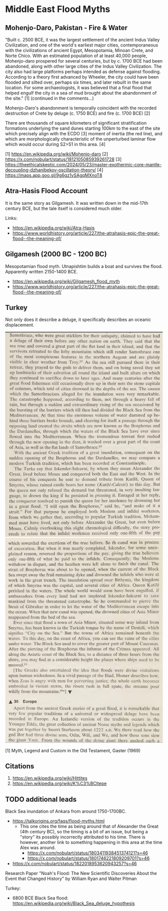 # Middle East Flood Myths

## Mohenjo-Daro, Pakistan - Fire & Water

"Built c. 2500 BCE, it was the largest settlement of the ancient Indus Valley Civilization, and one of the world's earliest major cities, contemporaneous with the civilizations of ancient Egypt, Mesopotamia, Minoan Crete, and Norte Chico. With an estimated population of at least 40,000 people, Mohenjo-daro prospered for several centuries, but by c. 1700 BCE had been abandoned, along with other large cities of the Indus Valley Civilization. The city also had large platforms perhaps intended as defense against flooding. According to a theory first advanced by Wheeler, the city could have been flooded and silted over, perhaps six times, and later rebuilt in the same location. For some archaeologists, it was believed that a final flood that helped engulf the city in a sea of mud brought about the abandonment of the site." [1] (continued in the comments...)

Mohenjo-Daro's abandonment is temporally coincident with the recorded destruction of Crete by deluge (c. 1750 BCE) and fire (c. 1700 BCE) [2]

There are thousands of square kilometers of significant stratification formations underlying the sand dunes starting 100km to the east of the site which precisely align with the ECDO [3] moment of inertia (the red line), and which are morphologically characteristic of the unperturbed laminar flow which would occur during S2>S1 in this area. [4]

[1] https://en.wikipedia.org/wiki/Mohenjo-daro
[2] https://x.com/nobulart/status/1812105085939261728
[3] https://theethicalskeptic.com/2024/05/23/master-exothermic-core-mantle-decoupling-dzhanibekov-oscillation-theory/
[4] https://maps.app.goo.gl/9g6gz1vSAgqMXnoT8

## Atra-Hasis Flood Account

It is the same story as Gilgamesh. It was written down in the mid-17th century BCE, but the tale itself is considered much older.

Links:
- https://en.wikipedia.org/wiki/Atra-Hasis
- https://www.worldhistory.org/article/227/the-atrahasis-epic-the-great-flood--the-meaning-of/

## Gilgamesh (2000 BC - 1200 BC)

Mesopotamian flood myth. Utnapishtim builds a boat and survives the flood. Apparently written 2150-1400 BCE.

- https://en.wikipedia.org/wiki/Gilgamesh_flood_myth
- https://www.worldhistory.org/article/227/the-atrahasis-epic-the-great-flood--the-meaning-of/

## Turkey

Not only does it describe a deluge, it specifically describes an oceanic displacement.

![turkey flood](img/turkey-flood1.jpg "turkey flood")
![turkey flood](img/turkey-flood2.jpg "turkey flood")

[1] Myth, Legend and Custom in the Old Testament, Gaster (1969)

## Citations

1. https://en.wikipedia.org/wiki/Hittites
2. https://en.wikipedia.org/wiki/K%C3%BCltepe

## TODO additional leads

Black Sea inundation of Ankara from around 1750-1700BC.
- https://talkorigins.org/faqs/flood-myths.html
	- This one cites the time as being around that of Alexander the Great (4th century BC), so the timing is a bit of an issue, but being a "story" its possibly incorrectly attributed to his time. There is however, another link to something happening in this area at the time Alex was around.
		- https://x.com/nobulart/status/1803411938451374121?s=46
		- https://x.com/nobulart/status/1801746221809209701?s=46
- https://x.com/nobulart/status/1822018953620943257?s=46

Research Paper "Noah's Flood: The New Scientific Discoveries About the Event that Changed History" by William Ryan and Walter Pitman

Turkey:
- 6800 BCE Black Sea flood: https://en.wikipedia.org/wiki/Black_Sea_deluge_hypothesis